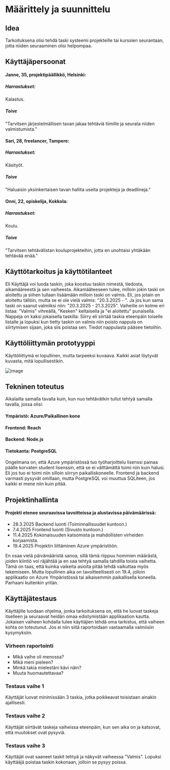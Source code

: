 # Määrittely ja suunnittelu

## Idea

Tarkoituksena olisi tehdä taski systeemi projekteille tai kurssien seurantaan, jotta niiden seuraaminen olisi helpompaa.

## Käyttäjäpersoonat

#### Janne, 35, projektipäällikkö, Helsinki: 
##### Harrastukset: 
Kalastus.
##### Toive
"Tarvitsen järjestelmällisen tavan jakaa tehtäviä tiimille ja seurata niiden valmistumista."
#### Sari, 28, freelancer, Tampere: 
##### Harrastukset: 
Käsityöt.
##### Toive
"Haluaisin yksinkertaisen tavan hallita useita projekteja ja deadlineja."
#### Onni, 22, opiskelija, Kokkola: 
##### Harrastukset: 
Koulu.
##### Toive
"Tarvitsen tehtävälistan kouluprojekteihin, jotta en unohtaisi yhtäkään tehtävää enää."

## Käyttötarkoitus ja käyttötilanteet

Eli Käyttäjä voi luoda taskin, joka koostuu taskin nimestä, tiedosta, aikamääreestä ja sen vaiheesta.
Aikamääteeseen tulee, milloin jokin taski on aloitettu ja siihen tullaan lisäämään milloin taski on valmis.
Eli, jos jotain on aloitettu tällöin, mutta se ei ole vielä valmis: "20.3.2025 - ".
Ja jos kun sama taski on saanut valmiiksi niin: "20.3.2025 - 21.3.2025".
Vaiheille on kolme eri listaa: "Valmis" vihreällä, "Kesken" keltaisella ja "ei aloitettu" punaisella.
Nappeja on kaksi jokaisella taskilla: Siirry eli siirtää taskia eteenpäin toiselle listalle ja lopuksi kun tietty taskin on valmis niin poisto nappula on siirtymisen sijaan, joka siis poistaa sen. Tiedot nappulasta pääsee tietoihin.

## Käyttöliittymän prototyyppi

Käyttöliittymä ei lopullinen, mutta tarpeeksi kuvaava. Kaikki asiat löytyvät kuvasta, mitä lopullisestikin.

![image](https://github.com/user-attachments/assets/1c3fe091-609b-4a5c-9c60-5e1158dc2c8d)

## Tekninen toteutus

Aikalailla samalla tavalla kuin, kun nuo tehtävätkin tullut tehtyä samalla tavalla, jossa olisi:
#### Ympäristö: Azure/Paikallinen kone
#### Frontend: Reach
#### Backend: Node.js
#### Tietokanta: PostgreSQL

Ongelmana on, että Azure ympäristössä tuo työharjoittelu lisenssi painaa päälle korvaten student lisenssin, että se ei välttämättä toimi niin kuin halusi.
Eli jos tuo ei toimi niin silloin siirryn paikalliskoneelle. Frontend ja backend varmasti pysyvät omillaan, mutta PostgreSQL voi muuttua SQLiteen, jos kaikki ei mene niin kuin pitää.

## Projektinhallinta

#### Projekti etenee seuraavissa tavoitteissa ja alustavissa päivämäärissä:
- 28.3.2025 Backend luonti (Toiminnallisuudet kuntoon.)
- 7.4.2025 Frontend luonti (Sivusto kuntoon.)
- 11.4.2025 Kokonaisuuden katsomista ja mahdollisten virheiden korjaamista.
- 19.4.2025 Projektin liittäminen Azure ympäristöön.

En osaa vielä päivämääristä sanoa, sillä tämä riippuu hommien määrästä, joiden kiintiö voi räjähtää ja en saa tehtyä samalla tahdilla toista vaihetta.
Tämä on taas, että kuinka vaikeita asioita pitää tehdä vaikuttaa myös tekemiseen. Mutta lopullinen aika on tavoitteellisesti on 19.4, jolloin applikaatio on Azure Ympäristössä tai aikaisemmin paikallisella koneella. Parhaani kuitenkin yritän.

## Käyttäjätestaus

Käyttäjille luodaan ohjelma, jonka tarkoituksena on, että he luovat taskeja itselleen ja seuraavat heidän omaa edistymistään applikaation kautta.
Jokaisen vaiheen kohdalla tulee käyttäjien tehdä oma tarkistus, että vaiheen kohta on toteutunut. Jos ei niin siitä raportoidaan vastaamalla valmiisiin kysymyksiin.

### Virheen raportointi
- Mikä vaihe oli menossa?
- Mikä meni pieleen?
- Minkä takia mielestäni kävi näin?
- Muuta huomautettavaa?

### Testaus vaihe 1

Käyttäjät luovat minimissään 3 taskia, jotka poikkeavat toisistaan ainakin ajallisesti.

### Testaus vaihe 2

Käyttäjät siirtävät taskeja vaiheissa eteenpäin, kun sen aika on ja katsovat, että muutokset ovat pysyviä.

### Testaus vaihe 3

Käyttäjät ovat saaneet taskit tehtyä ja näkyvät vaiheessa "Valmis". Lopuksi käyttääjä poistaa taskin kokonaan, jolloin se pysyy poissa.
